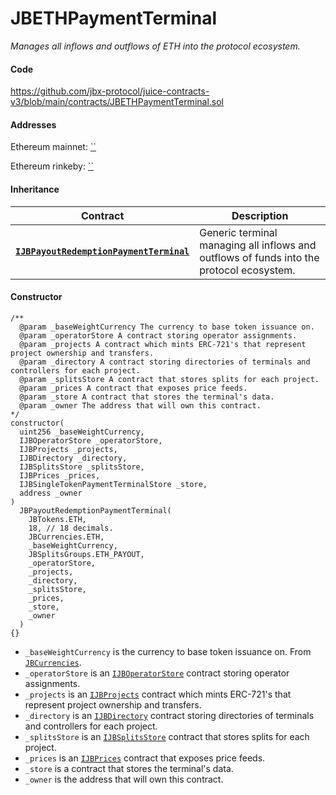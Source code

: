 # JBETHPaymentTerminal

_Manages all inflows and outflows of ETH into the protocol ecosystem._

#### Code

https://github.com/jbx-protocol/juice-contracts-v3/blob/main/contracts/JBETHPaymentTerminal.sol

#### Addresses

Ethereum mainnet: [``](https://etherscan.io/address/)

Ethereum rinkeby: [``](https://rinkeby.etherscan.io/address/)

#### Inheritance

| Contract                                             | Description                                                                                                                              |
| ------------------------------------------------ | ---------------------------------------------------------------------------------------------------------------------------------------- |
| [**`IJBPayoutRedemptionPaymentTerminal`**](/dev/api/v3/interfaces/ijbpayoutredemptionpaymentterminal.md) | Generic terminal managing all inflows and outflows of funds into the protocol ecosystem. |

#### Constructor

```
/**
  @param _baseWeightCurrency The currency to base token issuance on.
  @param _operatorStore A contract storing operator assignments.
  @param _projects A contract which mints ERC-721's that represent project ownership and transfers.
  @param _directory A contract storing directories of terminals and controllers for each project.
  @param _splitsStore A contract that stores splits for each project.
  @param _prices A contract that exposes price feeds.
  @param _store A contract that stores the terminal's data.
  @param _owner The address that will own this contract.
*/
constructor(
  uint256 _baseWeightCurrency,
  IJBOperatorStore _operatorStore,
  IJBProjects _projects,
  IJBDirectory _directory,
  IJBSplitsStore _splitsStore,
  IJBPrices _prices,
  IJBSingleTokenPaymentTerminalStore _store,
  address _owner
)
  JBPayoutRedemptionPaymentTerminal(
    JBTokens.ETH,
    18, // 18 decimals.
    JBCurrencies.ETH,
    _baseWeightCurrency,
    JBSplitsGroups.ETH_PAYOUT,
    _operatorStore,
    _projects,
    _directory,
    _splitsStore,
    _prices,
    _store,
    _owner
  )
{}
```

* `_baseWeightCurrency` is the currency to base token issuance on. From [`JBCurrencies`](/dev/api/v3/libraries/jbcurrencies.md).
* `_operatorStore` is an [`IJBOperatorStore`](/dev/api/v3/interfaces/ijboperatorstore.md) contract storing operator assignments.
* `_projects` is an [`IJBProjects`](/dev/api/v3/interfaces/ijbprojects.md) contract which mints ERC-721's that represent project ownership and transfers.
* `_directory` is an [`IJBDirectory`](/dev/api/v3/interfaces/ijbdirectory.md) contract storing directories of terminals and controllers for each project.
* `_splitsStore` is an [`IJBSplitsStore`](/dev/api/v3/interfaces/ijbsplitsstore/) contract that stores splits for each project.
* `_prices` is an [`IJBPrices`](/dev/api/v3/interfaces/ijbprices.md) contract that exposes price feeds.
* `_store` is a contract that stores the terminal's data.
* `_owner` is the address that will own this contract.
